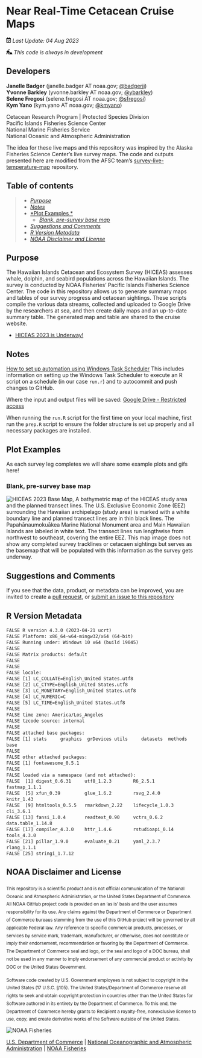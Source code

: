 <!-- README.md is generated from README.Rmd. Please edit that file -->

# Near Real-Time Cetacean Cruise Maps

<img
src="README_files/figure-gfm/fa-icon-bcbd573b0c4bf742a1242819bebaac28.svg"
style="width:0.88em;height:1em" /> *Last Update: 04 Aug 2023*

<img
src="README_files/figure-gfm/fa-icon-d8ea6ac07fd86570bd4146f5874f7163.svg"
style="width:1.12em;height:1em" /> *This code is always in development*

## Developers

**Janelle Badger** (janelle.badger AT noaa.gov;
[@badgerjj](https://github.com/badgerjj))  
**Yvonne Barkley** (yvonne.barkley AT noaa.gov;
[@ybarkley](https://github.com/ybarkley))  
**Selene Fregosi** (selene.fregosi AT noaa.gov;
[@sfregosi](https://github.com/sfregosi))  
**Kym Yano** (kym.yano AT noaa.gov;
[@kmyano](https://github.com/kmyano))

Cetacean Research Program \| Protected Species Division  
Pacific Islands Fisheries Science Center  
National Marine Fisheries Service  
National Oceanic and Atmospheric Administration

The idea for these live maps and this repository was inspired by the
Alaska Fisheries Science Center’s live survey maps. The code and outputs
presented here are modified from the AFSC team’s
[survey-live-temperature-map](https://github.com/afsc-gap-products/survey-live-temperature-map)
repository.

## Table of contents

> - [*Purpose*](#purpose)
> - [*Notes*](#notes)
> - [*Plot Examples *](#plot-examples-)
>   - [*Blank, pre-survey base map*](#blank,-pre-survey-base-map)
> - [*Suggestions and Comments*](#suggestions-and-comments)
> - [*R Version Metadata*](#r-version-metadata)
> - [*NOAA Disclaimer and License*](#noaa-disclaimer-and-license)

## Purpose

The Hawaiian Islands Cetacean and Ecosystem Survey (HICEAS) assesses
whale, dolphin, and seabird populations across the Hawaiian Islands. The
survey is conducted by NOAA Fisheries’ Pacific Islands Fisheries Science
Center. The code in this repository allows us to generate summary maps
and tables of our survey progress and cetacean sightings. These scripts
compile the various data streams, collected and uploaded to Google Drive
by the researchers at sea, and then create daily maps and an up-to-date
summary table. The generated map and table are shared to the cruise
website.

- [HICEAS 2023 is
  Underway!](https://storymaps.arcgis.com/stories/b3bbf0e90d0141f7bf47edc5339ccb7a)

## Notes

[How to set up automation using Windows Task
Scheduler](https://docs.google.com/document/d/1eSvKQl3RGqqxyt8O07Qfya14hhlKR16bmz8MlNiHDQ8/edit)
This includes information on setting up the Windows Task Scheduler to
execute an R script on a schedule (in our case `run.r`) and to
autocommit and push changes to GitHub.

Where the input and output files will be saved: [Google Drive -
Restricted
access](https://drive.google.com/drive/u/0/folders/1okUHW9LRxXJ8T8Djxu_VUKV3LPmEMp6c)

When running the `run.R` script for the first time on your local
machine, first run the `prep.R` script to ensure the folder structure is
set up properly and all necessary packages are installed.

## Plot Examples

As each survey leg completes we will share some example plots and gifs
here!

### Blank, pre-survey base map

![HICEAS 2023 Base Map, A bathymetric map of the HICEAS study area and
the planned transect lines. The U.S. Exclusive Economic Zone (EEZ)
surrounding the Hawaiian archipelago (study area) is marked with a white
boundary line and planned transect lines are in thin black lines. The
Papahānaumokuākea Marine National Monument area and Main Hawaiian
Islands are labeled in white text. The transect lines run lengthwise
from northwest to southeast, covering the entire EEZ. This map image
does not show any completed survey tracklines or cetacaen sightings but
serves as the basemap that will be populated with this information as
the survey gets underway.](./outputs/blank/dailyMap_blankCopy.png)

## Suggestions and Comments

If you see that the data, product, or metadata can be improved, you are
invited to create a [pull
request](https://github.com/PIFSC-Protected-Species-Division/cruise-maps-live/pulls),
or [submit an issue to this
repository](https://github.com/PIFSC-Protected-Species-Division/cruise-maps-live/issues)

## R Version Metadata

    FALSE R version 4.3.0 (2023-04-21 ucrt)
    FALSE Platform: x86_64-w64-mingw32/x64 (64-bit)
    FALSE Running under: Windows 10 x64 (build 19045)
    FALSE 
    FALSE Matrix products: default
    FALSE 
    FALSE 
    FALSE locale:
    FALSE [1] LC_COLLATE=English_United States.utf8 
    FALSE [2] LC_CTYPE=English_United States.utf8   
    FALSE [3] LC_MONETARY=English_United States.utf8
    FALSE [4] LC_NUMERIC=C                          
    FALSE [5] LC_TIME=English_United States.utf8    
    FALSE 
    FALSE time zone: America/Los_Angeles
    FALSE tzcode source: internal
    FALSE 
    FALSE attached base packages:
    FALSE [1] stats     graphics  grDevices utils     datasets  methods   base     
    FALSE 
    FALSE other attached packages:
    FALSE [1] fontawesome_0.5.1
    FALSE 
    FALSE loaded via a namespace (and not attached):
    FALSE  [1] digest_0.6.31     utf8_1.2.3        R6_2.5.1          fastmap_1.1.1    
    FALSE  [5] xfun_0.39         glue_1.6.2        rsvg_2.4.0        knitr_1.43       
    FALSE  [9] htmltools_0.5.5   rmarkdown_2.22    lifecycle_1.0.3   cli_3.6.1        
    FALSE [13] fansi_1.0.4       readtext_0.90     vctrs_0.6.2       data.table_1.14.8
    FALSE [17] compiler_4.3.0    httr_1.4.6        rstudioapi_0.14   tools_4.3.0      
    FALSE [21] pillar_1.9.0      evaluate_0.21     yaml_2.3.7        rlang_1.1.1      
    FALSE [25] stringi_1.7.12

## NOAA Disclaimer and License

<sub>This repository is a scientific product and is not official
communication of the National Oceanic and Atmospheric Administration, or
the United States Department of Commerce. All NOAA GitHub project code
is provided on an ‘as is’ basis and the user assumes responsibility for
its use. Any claims against the Department of Commerce or Department of
Commerce bureaus stemming from the use of this GitHub project will be
governed by all applicable Federal law. Any reference to specific
commercial products, processes, or services by service mark, trademark,
manufacturer, or otherwise, does not constitute or imply their
endorsement, recommendation or favoring by the Department of Commerce.
The Department of Commerce seal and logo, or the seal and logo of a DOC
bureau, shall not be used in any manner to imply endorsement of any
commercial product or activity by DOC or the United States Government.

<sub>Software code created by U.S. Government employees is not subject
to copyright in the United States (17 U.S.C. §105). The United
States/Department of Commerce reserve all rights to seek and obtain
copyright protection in countries other than the United States for
Software authored in its entirety by the Department of Commerce. To this
end, the Department of Commerce hereby grants to Recipient a
royalty-free, nonexclusive license to use, copy, and create derivative
works of the Software outside of the United States.

<img src="https://raw.githubusercontent.com/nmfs-general-modeling-tools/nmfspalette/main/man/figures/noaa-fisheries-rgb-2line-horizontal-small.png" height="75" alt="NOAA Fisheries">

[U.S. Department of Commerce](https://www.commerce.gov/) \| [National
Oceanographic and Atmospheric Administration](https://www.noaa.gov) \|
[NOAA Fisheries](https://www.fisheries.noaa.gov/)
